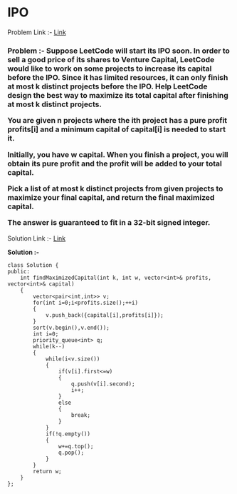 # IPO

Problem Link :- [Link](https://leetcode.com/problems/ipo/)

<h3>
Problem :- Suppose LeetCode will start its IPO soon. In order to sell a good price of its shares to Venture Capital, LeetCode would like to work on some projects to increase its capital before the IPO. Since it has limited resources, it can only finish at most k distinct projects before the IPO. Help LeetCode design the best way to maximize its total capital after finishing at most k distinct projects.

You are given n projects where the ith project has a pure profit profits[i] and a minimum capital of capital[i] is needed to start it.

Initially, you have w capital. When you finish a project, you will obtain its pure profit and the profit will be added to your total capital.

Pick a list of at most k distinct projects from given projects to maximize your final capital, and return the final maximized capital.

The answer is guaranteed to fit in a 32-bit signed integer.
</h3>

Solution Link :- [Link](https://leetcode.com/problems/ipo/submissions/872494136/)

**Solution :-**
```
class Solution {
public:
    int findMaximizedCapital(int k, int w, vector<int>& profits, vector<int>& capital) 
    {
        vector<pair<int,int>> v;
        for(int i=0;i<profits.size();++i)
        {
            v.push_back({capital[i],profits[i]});
        }
        sort(v.begin(),v.end());
        int i=0;
        priority_queue<int> q;
        while(k--)
        {
            while(i<v.size())
            {
                if(v[i].first<=w)
                {
                    q.push(v[i].second);
                    i++;
                }
                else
                {
                    break;
                }
            }
            if(!q.empty())
            {
                w+=q.top();
                q.pop();
            }
        }
        return w;
    }
};
```
